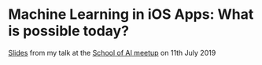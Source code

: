 # Machine Learning in iOS Apps: What is possible today?

[Slides](ML_in_iOS_apps_what_is_possible_today_School_of_AI) from my talk at the [School of AI meetup](https://www.meetup.com/Codespace-Academy/events/262773671/) on 11th July 2019
